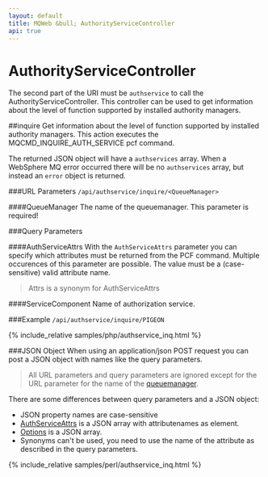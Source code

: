 ```yaml
---
layout: default
title: MQWeb &bull; AuthorityServiceController
api: true
---
```

AuthorityServiceController
==========================

The second part of the URI must be `authservice` to call the 
AuthorityServiceController. This controller can be used to get information 
about the level of function supported by installed authority managers.

##<a name="inquire"></a>inquire
Get information about the level of function supported by installed authority 
managers. This action executes the MQCMD_INQUIRE_AUTH_SERVICE pcf command.

The returned JSON object will have a `authservices` array. When a WebSphere MQ 
error occurred there will be no `authservices` array, but instead an `error` 
object is returned.

###<a name="inquireUrl"></a>URL Parameters
`/api/authservice/inquire/<QueueManager>`

####<a name="inquireURLQueuemanager"></a>QueueManager
The name of the queuemanager. This parameter is required!

###<a name="inquireQuery"></a>Query Parameters

####<a name="inqueryQueryAuthServiceAttrs"></a>AuthServiceAttrs
With the `AuthServiceAttrs` parameter you can specify which attributes must be 
returned from the PCF command. Multiple occurences of this parameter are 
possible. The value must be a (case-sensitive) valid attribute name.

> Attrs is a synonym for AuthServiceAttrs

####<a name="inquireQueryServiceComponent"></a>ServiceComponent
Name of authorization service.

###<a name="inquiryExample"></a>Example
`/api/authservice/inquire/PIGEON`  

{% include_relative samples/php/authservice_inq.html %}

###<a name="inquireJSON"></a>JSON Object
When using an application/json POST request you can post a JSON object with 
names like the query parameters.

> All URL parameters and query parameters are ignored except for the URL 
> parameter for the name of the [queuemanager](#inquireUrlQueueManager).

There are some differences between query parameters and a JSON object:

+ JSON property names are case-sensitive
+ [AuthServiceAttrs](#inqueryQueryAuthServiceAttrs) is a JSON array with 
  attributenames as element.
+ [Options](#inquireQueryOptions) is a JSON array.
+ Synonyms can't be used, you need to use the name of the attribute
  as described in the query parameters.
  
{% include_relative samples/perl/authservice_inq.html %}
